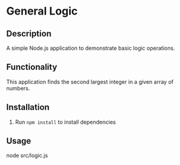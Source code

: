 # General Logic

## Description
A simple Node.js application to demonstrate basic logic operations.

## Functionality
This application finds the second largest integer in a given array of numbers.

## Installation
1. Run `npm install` to install dependencies

## Usage

node src/logic.js
